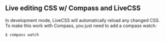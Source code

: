 ## Live editing CSS w/ Compass and LiveCSS

In development mode, LiveCSS will automatically reload any changed CSS. To make this work with Compass, you just need to add a compass watch:

    $ compass watch


